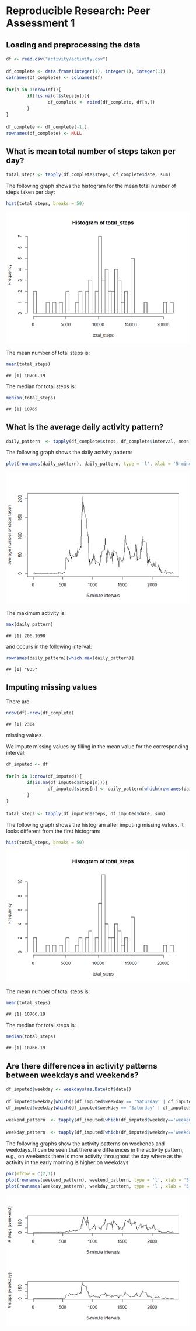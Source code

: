 # Reproducible Research: Peer Assessment 1


## Loading and preprocessing the data

```r
df <- read.csv("activity/activity.csv")

df_complete <- data.frame(integer(1), integer(1), integer(1))
colnames(df_complete) <- colnames(df)

for(n in 1:nrow(df)){
        if(!is.na(df$steps[n])){
                df_complete <- rbind(df_complete, df[n,])
        }        
}

df_complete <- df_complete[-1,]
rownames(df_complete) <- NULL
```

## What is mean total number of steps taken per day?

```r
total_steps <- tapply(df_complete$steps, df_complete$date, sum)
```
The following graph shows the histogram for the mean total number of steps taken per day:

```r
hist(total_steps, breaks = 50)
```

![](PA1_template_files/figure-html/unnamed-chunk-3-1.png) 

The mean number of total steps is:

```r
mean(total_steps)
```

```
## [1] 10766.19
```
The median for total steps is:

```r
median(total_steps)
```

```
## [1] 10765
```


## What is the average daily activity pattern?

```r
daily_pattern  <- tapply(df_complete$steps, df_complete$interval, mean)
```
The following graph shows the daily activity pattern:

```r
plot(rownames(daily_pattern), daily_pattern, type = 'l', xlab = '5-minute intervals', ylab='average number of steps taken')
```

![](PA1_template_files/figure-html/unnamed-chunk-7-1.png) 

The maximum activity is:

```r
max(daily_pattern)
```

```
## [1] 206.1698
```
and occurs in the following interval:

```r
rownames(daily_pattern)[which.max(daily_pattern)]
```

```
## [1] "835"
```


## Imputing missing values
There are 

```r
nrow(df)-nrow(df_complete)
```

```
## [1] 2304
```
missing values. 

We impute missing values by filling in the mean value for the corresponding interval:

```r
df_imputed <- df

for(n in 1:nrow(df_imputed)){
        if(is.na(df_imputed$steps[n])){
                df_imputed$steps[n] <- daily_pattern[which(rownames(daily_pattern)==df_imputed$interval[n])]
        }        
}

total_steps <- tapply(df_imputed$steps, df_imputed$date, sum)
```
The following graph shows the histogram after imputing missing values. It looks different from the first histogram:

```r
hist(total_steps, breaks = 50)
```

![](PA1_template_files/figure-html/unnamed-chunk-12-1.png) 

The mean number of total steps is:

```r
mean(total_steps)
```

```
## [1] 10766.19
```
The median for total steps is:

```r
median(total_steps)
```

```
## [1] 10766.19
```

## Are there differences in activity patterns between weekdays and weekends?

```r
df_imputed$weekday <- weekdays(as.Date(df$date))

df_imputed$weekday[which(!(df_imputed$weekday == 'Saturday' | df_imputed$weekday == 'Sunday' ))] <- 'weekday'
df_imputed$weekday[which(df_imputed$weekday == 'Saturday' | df_imputed$weekday == 'Sunday' )] <- 'weekend'

weekend_pattern  <- tapply(df_imputed[which(df_imputed$weekday=='weekend'),]$steps, df_imputed[which(df_imputed$weekday=='weekend'),]$interval, mean)

weekday_pattern  <- tapply(df_imputed[which(df_imputed$weekday=='weekday'),]$steps, df_imputed[which(df_imputed$weekday=='weekday'),]$interval, mean)
```
The following graphs show the activity patterns on weekends and weekdays. It can be seen that there are differences in the activity pattern, e.g., on weekends there is more activity throughout the day where as the activity in the early morning is higher on weekdays:

```r
par(mfrow = c(2,1))
plot(rownames(weekend_pattern), weekend_pattern, type = 'l', xlab = '5-minute intervals', ylab='# steps (weekend)')
plot(rownames(weekday_pattern), weekday_pattern, type = 'l', xlab = '5-minute intervals', ylab='# steps (weekday)')
```

![](PA1_template_files/figure-html/unnamed-chunk-16-1.png) 
